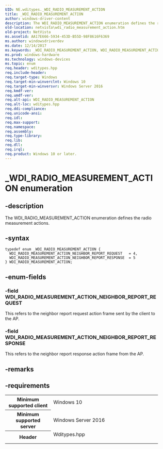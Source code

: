 ```yaml
---
UID: NE.wditypes._WDI_RADIO_MEASUREMENT_ACTION
title: _WDI_RADIO_MEASUREMENT_ACTION
author: windows-driver-content
description: The WDI_RADIO_MEASUREMENT_ACTION enumeration defines the radio measurement actions.
old-location: netvista\wdi_radio_measurement_action.htm
old-project: NetVista
ms.assetid: AA17E666-5934-453D-B55D-98F8616F6369
ms.author: windowsdriverdev
ms.date: 12/14/2017
ms.keywords: _WDI_RADIO_MEASUREMENT_ACTION, WDI_RADIO_MEASUREMENT_ACTION
ms.prod: windows-hardware
ms.technology: windows-devices
ms.topic: enum
req.header: wditypes.hpp
req.include-header: 
req.target-type: Windows
req.target-min-winverclnt: Windows 10
req.target-min-winversvr: Windows Server 2016
req.kmdf-ver: 
req.umdf-ver: 
req.alt-api: WDI_RADIO_MEASUREMENT_ACTION
req.alt-loc: wditypes.hpp
req.ddi-compliance: 
req.unicode-ansi: 
req.idl: 
req.max-support: 
req.namespace: 
req.assembly: 
req.type-library: 
req.lib: 
req.dll: 
req.irql: 
req.product: Windows 10 or later.
---
```


# _WDI_RADIO_MEASUREMENT_ACTION enumeration



## -description
The WDI_RADIO_MEASUREMENT_ACTION enumeration defines the radio measurement actions.



## -syntax

````
typedef enum _WDI_RADIO_MEASUREMENT_ACTION { 
  WDI_RADIO_MEASUREMENT_ACTION_NEIGHBOR_REPORT_REQUEST   = 4,
  WDI_RADIO_MEASUREMENT_ACTION_NEIGHBOR_REPORT_RESPONSE  = 5
} WDI_RADIO_MEASUREMENT_ACTION;
````


## -enum-fields

### -field WDI_RADIO_MEASUREMENT_ACTION_NEIGHBOR_REPORT_REQUEST

This refers to the neighbor report request action frame sent by the client to the AP.


### -field WDI_RADIO_MEASUREMENT_ACTION_NEIGHBOR_REPORT_RESPONSE

This refers to the neighbor report response action frame from the AP.


## -remarks


## -requirements
<table>
<tr>
<th width="30%">
Minimum supported client

</th>
<td width="70%">
Windows 10

</td>
</tr>
<tr>
<th width="30%">
Minimum supported server

</th>
<td width="70%">
Windows Server 2016

</td>
</tr>
<tr>
<th width="30%">
Header

</th>
<td width="70%">
<dl>
<dt>Wditypes.hpp</dt>
</dl>
</td>
</tr>
</table>